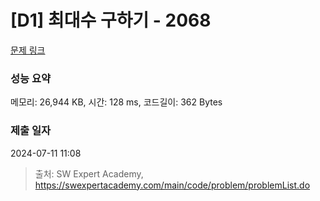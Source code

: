# [D1] 최대수 구하기 - 2068 

[문제 링크](https://swexpertacademy.com/main/code/problem/problemDetail.do?contestProbId=AV5QQhbqA4QDFAUq) 

### 성능 요약

메모리: 26,944 KB, 시간: 128 ms, 코드길이: 362 Bytes

### 제출 일자

2024-07-11 11:08



> 출처: SW Expert Academy, https://swexpertacademy.com/main/code/problem/problemList.do
